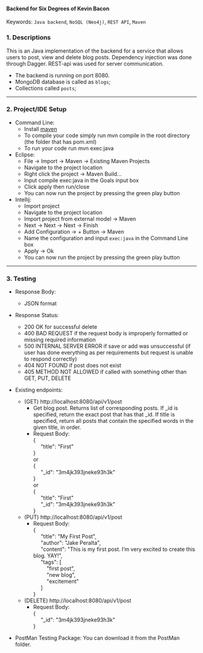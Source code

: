 #### Backend for Six Degrees of Kevin Bacon
  Keywords: `Java backend`, `NoSQL (Neo4j)`, `REST API`, `Maven`
  
### 1. Descriptions<br/>
  This is an Java implementation of the backend for a service that allows users to post, view and delete blog posts. Dependency injection was done through Dagger. REST-api was used for server communication.
* The backend is running on port 8080. 
* MongoDB database is called as `blogs`; 
* Collections called `posts`;

------

### 2. Project/IDE Setup

* Command Line:
  * Install [maven](https://maven.apache.org/index.html)
  * To compile your code simply run mvn compile in the root directory (the folder
that has pom.xml)
  * To run your code run mvn exec:java 
* Eclipse:
  * File → Import → Maven → Existing Maven Projects
  * Navigate to the project location
  * Right click the project → Maven Build…
  * Input compile exec:java in the Goals input box
  * Click apply then run/close
  * You can now run the project by pressing the green play button
* Intellij:  
  * Import project
  * Navigate to the project location
  * Import project from external model → Maven
  * Next → Next → Next → Finish
  * Add Configuration → + Button → Maven
  * Name the configuration and input `exec:java` in the Command Line box
  * Apply → Ok
  * You can now run the project by pressing the green play button
  
------

### 3. Testing
* Response Body:
  * JSON format
  
* Response Status:
  * 200 OK for successful delete
  * 400 BAD REQUEST if the request body is improperly formatted or missing required information
  * 500 INTERNAL SERVER ERROR if save or add was unsuccessful (if user has done everything as per
requirements but request is unable to respond correctly)
  * 404 NOT FOUND if post does not exist
  * 405 METHOD NOT ALLOWED if called with something other than GET, PUT, DELETE

* Existing endpoints:
  * (GET) http://localhost:8080/api/v1/post
    * Get blog post. Returns list of corresponding posts. If _id is specified, return the exact post that has that
_id. If title is specified, return all posts that contain the specified words in the given title, in order.
    * Request Body:<br/>
{<br/>
&nbsp;&nbsp;&nbsp;&nbsp;&nbsp;"title": "First"<br/>
}<br/>
or<br/>
{<br/>
&nbsp;&nbsp;&nbsp;&nbsp;&nbsp;"_id": "3m4jk393jneke93h3k"<br/>
}<br/>
or<br/>
{<br/>
&nbsp;&nbsp;&nbsp;&nbsp;&nbsp;"title": "First"<br/>
&nbsp;&nbsp;&nbsp;&nbsp;&nbsp;"_id": "3m4jk393jneke93h3k"<br/>
}<br/>
  * (PUT) http://localhost:8080/api/v1/post
    * Request Body:<br/>
{<br/>
&nbsp;&nbsp;&nbsp;&nbsp;&nbsp;"title": "My First Post",<br/>
&nbsp;&nbsp;&nbsp;&nbsp;&nbsp;"author": "Jake Peralta",<br/>
&nbsp;&nbsp;&nbsp;&nbsp;&nbsp;"content": "This is my first post. I’m very excited to create this blog. YAY!",<br/>
&nbsp;&nbsp;&nbsp;&nbsp;&nbsp;"tags": [<br/>
&nbsp;&nbsp;&nbsp;&nbsp;&nbsp;&nbsp;&nbsp;&nbsp;&nbsp;"first post",<br/>
&nbsp;&nbsp;&nbsp;&nbsp;&nbsp;&nbsp;&nbsp;&nbsp;&nbsp;"new blog",<br/>
&nbsp;&nbsp;&nbsp;&nbsp;&nbsp;&nbsp;&nbsp;&nbsp;&nbsp;"excitement"<br/>
&nbsp;&nbsp;&nbsp;&nbsp;&nbsp;]<br/>
}<br/> 
  * (DELETE) http://localhost:8080/api/v1/post
    * Request Body:<br/>
{<br/>
&nbsp;&nbsp;&nbsp;&nbsp;&nbsp;"_id": "3m4jk393jneke93h3k"<br/>
}<br/>
* PostMan Testing Package:
  You can download it from the PostMan folder.


  

